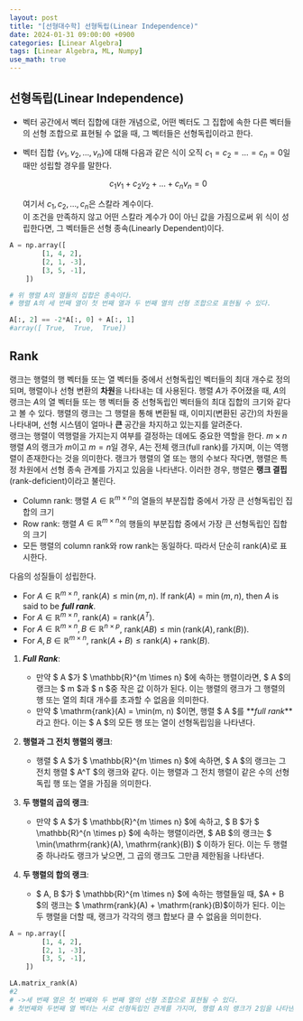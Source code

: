 ```yaml
---
layout: post
title: "[선형대수학] 선형독립(Linear Independence)"
date: 2024-01-31 09:00:00 +0900
categories: [Linear Algebra]
tags: [Linear Algebra, ML, Numpy]
use_math: true
---
```


## 선형독립(Linear Independence)

- 벡터 공간에서 벡터 집합에 대한 개념으로, 어떤 벡터도 그 집합에 속한 다른 벡터들의 선형 조합으로 표현될 수 없을 때, 그 벡터들은 선형독립이라고 한다.
- 벡터 집합 {$v_1, v_2, \ldots, v_n$}에 대해 다음과 같은 식이 오직 $c_1 = c_2 = \ldots = c_n = 0$일 때만 성립할 경우를 말한다.

  $$
  c_1v_1 + c_2v_2 + \ldots + c_nv_n = 0
  $$

  여기서 $c_1, c_2, \ldots, c_n$은 스칼라 계수이다.<br>
  이 조건을 만족하지 않고 어떤 스칼라 계수가 0이 아닌 값을 가짐으로써 위 식이 성립한다면, 그 벡터들은 선형 종속(Linearly Dependent)이다.

```python
A = np.array([
        [1, 4, 2],
        [2, 1, -3],
        [3, 5, -1],
    ])

# 위 행렬 A의 열들의 집합은 종속이다.
# 행렬 A의 세 번째 열이 첫 번째 열과 두 번째 열의 선형 조합으로 표현될 수 있다.

A[:, 2] == -2*A[:, 0] + A[:, 1]
#array([ True,  True,  True])
```

## Rank

랭크는 행렬의 행 벡터들 또는 열 벡터들 중에서 선형독립인 벡터들의 최대 개수로 정의되며, 행렬이나 선형 변환의 **차원**을 나타내는 데 사용된다.
행렬 $A$가 주어졌을 때, $A$의 랭크는 $A$의 열 벡터들 또는 행 벡터들 중 선형독립인 벡터들의 최대 집합의 크기와 같다고 볼 수 있다.
행렬의 랭크는 그 행렬을 통해 변환될 때, 이미지(변환된 공간)의 차원을 나타내며, 선형 시스템이 얼마나 **큰** 공간을 차지하고 있는지를 알려준다.<br>
랭크는 행렬이 역행렬을 가지는지 여부를 결정하는 데에도 중요한 역할을 한다.
$m \times n$행렬 $A$의 랭크가 $m$이고 $m = n$일 경우, $A$는 전체 랭크(full rank)를 가지며, 이는 역행렬이 존재한다는 것을 의미한다.
랭크가 행렬의 열 또는 행의 수보다 작다면, 행렬은 특정 차원에서 선형 종속 관계를 가지고 있음을 나타낸다. 이러한 경우, 행렬은 **랭크 결핍**(rank-deficient)이라고 불린다.<br>

- Column rank: 행렬 $A\in \mathbb{R}^{m\times n}$의 열들의 부분집합 중에서 가장 큰 선형독립인 집합의 크기
- Row rank: 행렬 $A\in \mathbb{R}^{m\times n}$의 행들의 부분집합 중에서 가장 큰 선형독립인 집합의 크기
- 모든 행렬의 column rank와 row rank는 동일하다. 따라서 단순히 $\mathrm{rank}(A)$로 표시한다.

다음의 성질들이 성립한다.

- For $A\in \mathbb{R}^{m\times n}$, $\mathrm{rank}(A) \leq \min(m, n)$. If $\mathrm{rank}(A) = \min(m, n)$, then $A$ is said to be **_full rank_**.
- For $A\in \mathbb{R}^{m\times n}$, $\mathrm{rank}(A) = \mathrm{rank}(A^T)$.
- For $A\in \mathbb{R}^{m\times n}, B\in \mathbb{R}^{n\times p}$, $\mathrm{rank}(AB) \leq \min(\mathrm{rank}(A), \mathrm{rank}(B))$.
- For $A, B\in \mathbb{R}^{m\times n}$, $\mathrm{rank}(A+B) \leq \mathrm{rank}(A) + \mathrm{rank}(B)$.

1. **_Full Rank_**:

   - 만약 $ A $가 $ \mathbb{R}^{m \times n} $에 속하는 행렬이라면, $ A $의 랭크는 $ m $과 $ n $중 작은 값 이하가 된다. 이는 행렬의 랭크가 그 행렬의 행 또는 열의 최대 개수를 초과할 수 없음을 의미한다.
   - 만약 $ \mathrm{rank}(A) = \min(m, n) $이면, 행렬 $ A $를 **_full rank_**라고 한다. 이는 $ A $의 모든 행 또는 열이 선형독립임을 나타낸다.

2. **행렬과 그 전치 행렬의 랭크**:

   - 행렬 $ A $가 $ \mathbb{R}^{m \times n} $에 속하면, $ A $의 랭크는 그 전치 행렬 $ A^T $의 랭크와 같다. 이는 행렬과 그 전치 행렬이 같은 수의 선형독립 행 또는 열을 가짐을 의미한다.

3. **두 행렬의 곱의 랭크**:

   - 만약 $ A $가 $ \mathbb{R}^{m \times n} $에 속하고, $ B $가 $ \mathbb{R}^{n \times p} $에 속하는 행렬이라면, $ AB $의 랭크는 $ \min(\mathrm{rank}(A), \mathrm{rank}(B)) $ 이하가 된다. 이는 두 행렬 중 하나라도 랭크가 낮으면, 그 곱의 랭크도 그만큼 제한됨을 나타낸다.

4. **두 행렬의 합의 랭크**:
   - $ A, B $가 $ \mathbb{R}^{m \times n} $에 속하는 행렬들일 때, $A + B $의 랭크는 $ \mathrm{rank}(A) + \mathrm{rank}(B)$이하가 된다. 이는 두 행렬을 더할 때, 랭크가 각각의 랭크 합보다 클 수 없음을 의미한다.

```python
A = np.array([
        [1, 4, 2],
        [2, 1, -3],
        [3, 5, -1],
    ])

LA.matrix_rank(A)
#2
# ->세 번째 열은 첫 번째와 두 번째 열의 선형 조합으로 표현될 수 있다.
# 첫번째와 두번째 열 벡터는 서로 선형독립인 관계를 가지며, 행렬 A의 랭크가 2임을 나타낸다.
```
